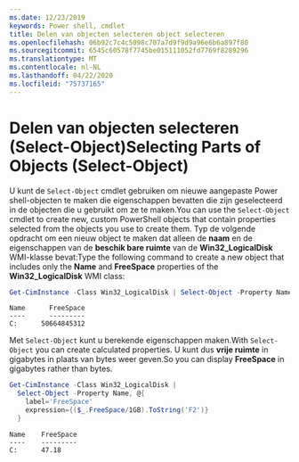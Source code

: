 ```yaml
---
ms.date: 12/23/2019
keywords: Power shell, cmdlet
title: Delen van objecten selecteren object selecteren
ms.openlocfilehash: 06b92c7c4c5098c707a7d9f9d9a96e6b6a897f80
ms.sourcegitcommit: 6545c60578f7745be015111052fd7769f8289296
ms.translationtype: MT
ms.contentlocale: nl-NL
ms.lasthandoff: 04/22/2020
ms.locfileid: "75737165"
---
```

# <a name="selecting-parts-of-objects-select-object"></a><span data-ttu-id="5feb0-103">Delen van objecten selecteren (Select-Object)</span><span class="sxs-lookup"><span data-stu-id="5feb0-103">Selecting Parts of Objects (Select-Object)</span></span>

<span data-ttu-id="5feb0-104">U kunt de `Select-Object` cmdlet gebruiken om nieuwe aangepaste Power shell-objecten te maken die eigenschappen bevatten die zijn geselecteerd in de objecten die u gebruikt om ze te maken.</span><span class="sxs-lookup"><span data-stu-id="5feb0-104">You can use the `Select-Object` cmdlet to create new, custom PowerShell objects that contain properties selected from the objects you use to create them.</span></span> <span data-ttu-id="5feb0-105">Typ de volgende opdracht om een nieuw object te maken dat alleen de **naam** en de eigenschappen van de **beschik bare ruimte** van de **Win32_LogicalDisk** WMI-klasse bevat:</span><span class="sxs-lookup"><span data-stu-id="5feb0-105">Type the following command to create a new object that includes only the **Name** and **FreeSpace** properties of the **Win32_LogicalDisk** WMI class:</span></span>

```powershell
Get-CimInstance -Class Win32_LogicalDisk | Select-Object -Property Name,FreeSpace
```

```Output
Name      FreeSpace
----      ---------
C:      50664845312
```

<span data-ttu-id="5feb0-106">Met `Select-Object` kunt u berekende eigenschappen maken.</span><span class="sxs-lookup"><span data-stu-id="5feb0-106">With `Select-Object` you can create calculated properties.</span></span> <span data-ttu-id="5feb0-107">U kunt dus **vrije ruimte** in gigabytes in plaats van bytes weer geven.</span><span class="sxs-lookup"><span data-stu-id="5feb0-107">So you can display **FreeSpace** in gigabytes rather than bytes.</span></span>

```powershell
Get-CimInstance -Class Win32_LogicalDisk |
  Select-Object -Property Name, @{
    label='FreeSpace'
    expression={($_.FreeSpace/1GB).ToString('F2')}
  }
```

```Output
Name    FreeSpace
----    ---------
C:      47.18
```
